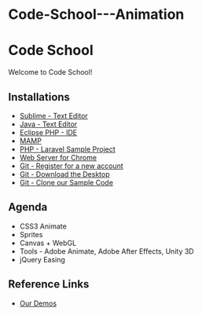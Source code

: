 # Code-School---Animation

Code School
=========

Welcome to Code School!

Installations 
--------------

* [Sublime - Text Editor](https://www.sublimetext.com/3)
* [Java - Text Editor](https://www.java.com/en/download/)
* [Eclipse PHP - IDE](https://eclipse.org/pdt/)
* [MAMP](https://www.mamp.info/en/)
* [PHP - Laravel Sample Project](https://github.com/mschwarzmueller/pluralsight-laravel-getting-started) 
* [Web Server for Chrome](https://chrome.google.com/webstore/detail/web-server-for-chrome/ofhbbkphhbklhfoeikjpcbhemlocgigb?hl=en)
* [Git - Register for a new account](https://github.com/)
* [Git - Download the Desktop](https://desktop.github.com/)
* [Git - Clone our Sample Code](https://github.com/xlaboration/Code-School-Front-End)



Agenda
--------------

*	CSS3 Animate
*	Sprites
*	Canvas + WebGL
*	Tools - Adobe Animate, Adobe After Effects, Unity 3D
*	jQuery Easing


Reference Links
--------------

* [Our Demos](https://developer.mozilla.org/en-US/docs/Learn/Getting_started_with_the_web/HTML_basics)

